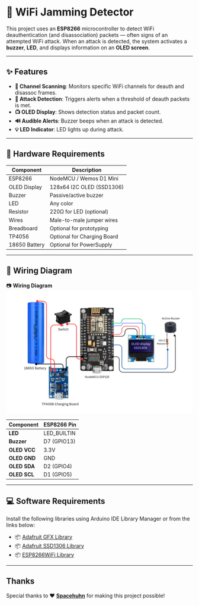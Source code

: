 # 📡 WiFi Jamming Detector

This project uses an **ESP8266** microcontroller to detect WiFi deauthentication (and disassociation) packets — often signs of an attempted WiFi attack. When an attack is detected, the system activates a **buzzer**, **LED**, and displays information on an **OLED screen**.

---

## ✨ Features

- **📶 Channel Scanning**: Monitors specific WiFi channels for deauth and disassoc frames.
- **🚨 Attack Detection**: Triggers alerts when a threshold of deauth packets is met.
- **📺 OLED Display**: Shows detection status and packet count.
- **🔊 Audible Alerts**: Buzzer beeps when an attack is detected.
- **💡 LED Indicator**: LED lights up during attack.

---

## 🧰 Hardware Requirements

| Component    | Description                        |
|--------------|------------------------------------|
| ESP8266      | NodeMCU / Wemos D1 Mini            |
| OLED Display | 128x64 I2C OLED (SSD1306)          |
| Buzzer       | Passive/active buzzer              |
| LED          | Any color                          |
| Resistor     | 220Ω for LED (optional)            |
| Wires        | Male-to-male jumper wires          |
| Breadboard   | Optional for prototyping           |
| TP4056       | Optional for Charging Board        |
| 18650 Battery| Optional for PowerSupply           |

---

## 🔌 Wiring Diagram

📷 **Wiring Diagram**  
![Wiring Diagram](image/image_1.png)


| Component       | ESP8266 Pin |
|------------------|-------------|
| **LED**          | LED_BUILTIN |
| **Buzzer**       | D7 (GPIO13) |
| **OLED VCC**     | 3.3V        |
| **OLED GND**     | GND         |
| **OLED SDA**     | D2 (GPIO4)  |
| **OLED SCL**     | D1 (GPIO5)  |

---

## 💻 Software Requirements

Install the following libraries using Arduino IDE Library Manager or from the links below:

- 📦 [Adafruit GFX Library](https://github.com/adafruit/Adafruit-GFX-Library)  
- 📦 [Adafruit SSD1306 Library](https://github.com/adafruit/Adafruit_SSD1306)  
- 📦 [ESP8266WiFi Library](https://github.com/esp8266/Arduino/tree/master/libraries/ESP8266WiFi)

---

## Thanks

Special thanks to ❤ **[Spacehuhn](https://github.com/SpacehuhnTech)** for making this project possible!



